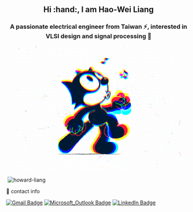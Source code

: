 <h2 align="center">Hi :hand:, I am Hao-Wei Liang</h2>
<h3 align="center">A passionate electrical engineer from Taiwan ⚡, interested in VLSI design and signal processing 📲 </h3>

<!--
<p align="center">
<img align='center' src='https://user-images.githubusercontent.com/5713670/87202985-820dcb80-c2b6-11ea-9f56-7ec461c497c3.gif' width='200"'>
</p>
-->

<p align="center">
  <img src="./src/walk.gif" alt="animated" width="450"/>
</p>

<!-- - ⚡ Fun fact **I like cats** :cat2: -->


<p>&nbsp;<img align="center" src="https://github-readme-stats.vercel.app/api?username=howard-liang&show_icons=true&locale=en" alt="howard-liang" /></p>


:email: contact info

[![Gmail Badge](https://img.shields.io/badge/-howard881220@gmail.com-D14836?style=flat&logo=Gmail&logoColor=white&link=mailto:howard881220@gmail.com)](mailto:howard881220@gmail.com)
[![Microsoft_Outlook Badge](https://img.shields.io/badge/-b07502022@ntu.edu.tw-0078D4?style=flat&logo=microsoft-outlook&logoColor=white&link=mailto:b07502022@ntu.edu.tw)](mailto:b07502022@ntu.edu.tw)
[![LinkedIn Badge](https://img.shields.io/badge/-HaoWeiLiang-blue?style=flat&logo=LinkedIn&logoColor=white&link=https://www.https://www.linkedin.com/in/%E7%9A%93%E7%91%8B-%E6%A2%81-97063a225/?locale=en_US)](https://www.https://www.linkedin.com/in/%E7%9A%93%E7%91%8B-%E6%A2%81-97063a225/?locale=en_US)

<p align="left">
</p>
